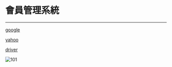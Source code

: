 # 會員管理系統
<hr>

[google](http://www.google.com)

[yahoo](http://www.yahoo.com)

[driver](Driver/Lan_Intel_12.19.2.56_W11x64)

![101](pic/101.jpj)
